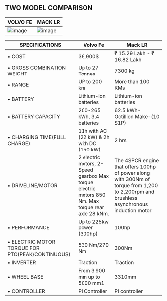 ## TWO MODEL COMPARISON
|VOLVO FE|MACK LR|
|------|----|
|![image](https://user-images.githubusercontent.com/94118694/152676967-9c71ac67-f17b-4637-a448-70d8a93ec77d.png)|![image](https://user-images.githubusercontent.com/94118694/152676623-d3dc69a3-1e21-497a-a77d-d6c5ccf5a92f.png)|

SPECIFICATIONS   |      Volvo Fe      |    Mack LR 
---------|------------------|----------------
•	COST|39,900$|₹ 15.29 Lakh - ₹ 16.82 Lakh|
•	GROSS COMBINATION WEIGHT | Up to 27 Tonnes|7300 kg |
•	RANGE|UP to 200 km|More than 100 KMs|
•	BATTERY|Lithium-ion batteries|Lithium-ion batteries|
•	BATTERY CAPACITY |200-265 kWh, 3,4 batteries|62.5 kWh-Octillion Make-(10 S1P)|
•	CHARGING TIME(FULL CHARGE) |11h with AC (22 kW) & 2h with DC (150 kW)|2 hrs |
•	DRIVELINE/MOTOR |2 electric motors, 2-Speed gearbox Max torque electric motors 850 Nm. Max torque rear axle 28 kNm.|The 4SPCR engine that offers 100hp of power along with 300Nm of torque from 1,200 to 2,200rpm and  brushless asynchronous induction motor |
•	PERFORMANCE|Up to 225kw power (300hp)|100hp|
•	ELECTRIC MOTOR TORQUE FOR PTO(PEAK/CONTINUOUS)|530 Nm/270 Nm|300Nm|
•	INVERTER|Traction|Traction |
•	WHEEL BASE |From 3 900 mm up to 5000 mm1|3310mm|
•	CONTROLLER |PI Controller|PI controller|
